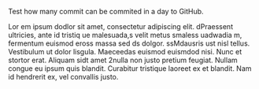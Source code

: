 Test how many commit can be commited in a day to GitHub.


Lor em ipsum  dodlor sit amet, consectetur adipiscing elit. dPraessent ultricies, ante id tristiq ue malesuada,s velit metus  smaless uadwadia m,  fermentum euismod eross massa sed ds dolgor. ssMdausris ust nisl tellus. Vestibulum ut dolor lisgula. Maeceedas euismod euismdod nisi. Nunc et stortor erat. Aliquam sidt amet 2nulla non justo pretium feugiat. Nullam congue eu ipsum quis blandit. Curabitur tristique laoreet ex et blandit. Nam id hendrerit ex, vel convallis justo.